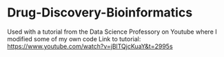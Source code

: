 # Drug-Discovery-Bioinformatics
Used with a tutorial from the Data Science Professory on Youtube where I modified some of my own code
Link to tutorial: https://www.youtube.com/watch?v=jBlTQjcKuaY&t=2995s
